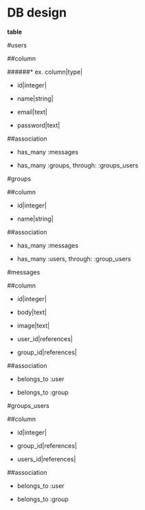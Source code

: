 DB design
====

**table**

#users

##column

######* ex. column|type|

* id|integer|

* name|string|

* email|text|

* password|text|

##association

* has_many :messages

* has_many :groups, through: :groups_users

#groups

##column

* id|integer|

* name|string|

##association

* has_many :messages

* has_many :users, through: :group_users

#messages

##column

* id|integer|

* body|text|

* image|text|

* user_id|references|

* group_id|references|

##association

* belongs_to :user

* belongs_to :group

#groups_users

##column

* id|integer|

* group_id|references|

* users_id|references|

##association

* belongs_to :user

* belongs_to :group